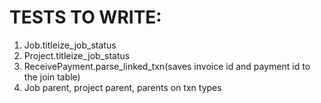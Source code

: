 # TESTS TO WRITE:


1. Job.titleize_job_status
1. Project.titleize_job_status
1. ReceivePayment.parse_linked_txn(saves invoice id and payment id to the join table)
1. Job parent, project parent, parents on txn types
